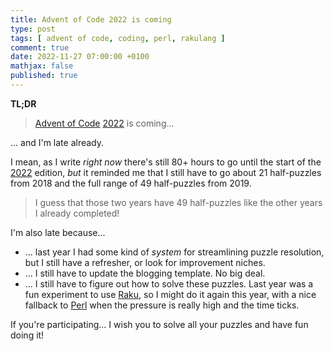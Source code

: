 ```yaml
---
title: Advent of Code 2022 is coming
type: post
tags: [ advent of code, coding, perl, rakulang ]
comment: true
date: 2022-11-27 07:00:00 +0100
mathjax: false
published: true
---
```


**TL;DR**

> [Advent of Code][] [2022][] is coming...

... and I'm late already.

I mean, as I write *right now* there's still 80+ hours to go until the
start of the [2022][] edition, *but* it reminded me that I still have to
go about 21 half-puzzles from 2018 and the full range of 49 half-puzzles
from 2019.

> I guess that those two years have 49 half-puzzles like the other years
> I already completed!

I'm also late because...

- ... last year I had some kind of *system* for streamlining puzzle
  resolution, but I still have a refresher, or look for improvement
  niches.
- ... I still have to update the blogging template. No big deal.
- ... I still have to figure out how to solve these puzzles. Last year
  was a fun experiment to use [Raku][], so I might do it again this
  year, with a nice fallback to [Perl][] when the pressure is really
  high and the time ticks.

If you're participating... I wish you to solve all your puzzles and have
fun doing it!

[Perl]: https://www.perl.org/
[Raku]: https://raku.org/
[Advent of Code]: https://adventofcode.com/
[2022]: https://adventofcode.com/2022/
